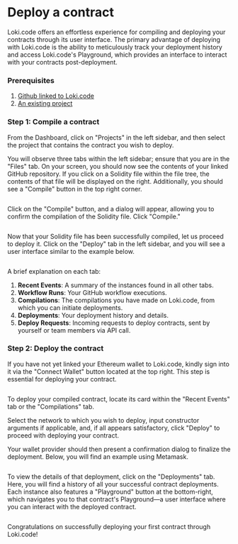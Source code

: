 # Deploy a contract

Loki.code offers an effortless experience for compiling and deploying your contracts through its user interface. The primary advantage of deploying with Loki.code is the ability to meticulously track your deployment history and access Loki.code's Playground, which provides an interface to interact with your contracts post-deployment.

### Prerequisites

1. [Github linked to Loki.code](link-a-github-repository.md)
2. [An existing project](create-a-new-project.md)

### Step 1: Compile a contract

From the Dashboard, click on "Projects" in the left sidebar, and then select the project that contains the contract you wish to deploy.

You will observe three tabs within the left sidebar; ensure that you are in the "Files" tab. On your screen, you should now see the contents of your linked GitHub repository. If you click on a Solidity file within the file tree, the contents of that file will be displayed on the right. Additionally, you should see a "Compile" button in the top right corner.

<figure><img src="../.gitbook/assets/Screenshot 2024-06-02 at 11.49.51 PM.png" alt=""><figcaption></figcaption></figure>

Click on the "Compile" button, and a dialog will appear, allowing you to confirm the compilation of the Solidity file. Click "Compile."

<figure><img src="../.gitbook/assets/Screenshot 2024-06-02 at 11.52.20 PM.png" alt=""><figcaption></figcaption></figure>

Now that your Solidity file has been successfully compiled, let us proceed to deploy it. Click on the "Deploy" tab in the left sidebar, and you will see a user interface similar to the example below.

<figure><img src="../.gitbook/assets/Screenshot 2024-06-03 at 7.23.55 AM.png" alt=""><figcaption></figcaption></figure>

A brief explanation on each tab:

1. **Recent Events**: A summary of the instances found in all other tabs.
2. **Workflow Runs**: Your GitHub workflow executions.
3. **Compilations**: The compilations you have made on Loki.code, from which you can initiate deployments.
4. **Deployments**: Your deployment history and details.
5. **Deploy Requests**: Incoming requests to deploy contracts, sent by yourself or team members via API call.

### Step 2: Deploy the contract

If you have not yet linked your Ethereum wallet to Loki.code, kindly sign into it via the "Connect Wallet" button located at the top right. This step is essential for deploying your contract.

<figure><img src="../.gitbook/assets/Screenshot 2024-06-03 at 7.27.57 AM.png" alt=""><figcaption></figcaption></figure>

To deploy your compiled contract, locate its card within the "Recent Events" tab or the "Compilations" tab.&#x20;

Select the network to which you wish to deploy, input constructor arguments if applicable, and, if all appears satisfactory, click "Deploy" to proceed with deploying your contract.&#x20;

Your wallet provider should then present a confirmation dialog to finalize the deployment. Below, you will find an example using Metamask.

<figure><img src="../.gitbook/assets/Screenshot 2024-06-03 at 6.50.36 AM.png" alt=""><figcaption></figcaption></figure>

To view the details of that deployment, click on the "Deployments" tab. Here, you will find a history of all your successful contract deployments. Each instance also features a "Playground" button at the bottom-right, which navigates you to that contract's Playground—a user interface where you can interact with the deployed contract.

<figure><img src="../.gitbook/assets/Screenshot 2024-06-03 at 6.54.32 AM.png" alt=""><figcaption></figcaption></figure>

Congratulations on successfully deploying your first contract through Loki.code!
